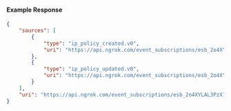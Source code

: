 <!-- Code generated for API Clients. DO NOT EDIT. -->

#### Example Response

```json
{
	"sources": [
		{
			"type": "ip_policy_created.v0",
			"uri": "https://api.ngrok.com/event_subscriptions/esb_2o4XYLAL3PzX788ANvGmJRhOEnN/sources/ip_policy_created.v0"
		},
		{
			"type": "ip_policy_updated.v0",
			"uri": "https://api.ngrok.com/event_subscriptions/esb_2o4XYLAL3PzX788ANvGmJRhOEnN/sources/ip_policy_updated.v0"
		}
	],
	"uri": "https://api.ngrok.com/event_subscriptions/esb_2o4XYLAL3PzX788ANvGmJRhOEnN/sources"
}
```

